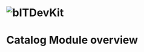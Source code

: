 ![bITDevKit](https://raw.githubusercontent.com/bridgingIT/bITdevKit.Examples.BookStore/main/bITDevKit_Logo.png)
=====================================

# Catalog Module overview